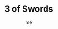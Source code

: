 ---
# basics
title     		 : "3 of Swords"
token					 : 'swords-03'
card_type			 : '' # major, minor, court
layout				 : "tarot-card"
author    		 : 'me'
one_liner 		 : "Variance, difference, dissatisfaction, heartache, rejection"
images				 : ['/assets/images/tarot/rws/rw-swords-03.jpg']
keywords			 : ['variance', 'difference', 'dissatisfaction', 'heartache', 'rejection']
url						 : 'tarot/cards/swords-03'
aliases				 : []

meaning_light  : "Being brave enough to see things as they really are. Exercising your critical eye. Being your own best critic. Acknowledging that things don’t always turn out as planned. Moving past heartbreak to embrace a painful truth."

meaning_shadow : "Wallowing in despair. Allowing yourself to be completely crushed by the thoughts, words, or deeds of another. Judging yourself too harshly. Holding yourself to an unrealistic standard of excellence. Wearing your heart on your sleeve while carrying a chip on your shoulder."

# more detail
correspondence_planet 			: "Saturn"
correspondence_astrological : "Libra"
correspondence_affirmation  : "I learn from failures and setbacks."
correspondence_story 				: "The main character sees the error of his or her ways and changes course."

advice_relationships 	 : "If things aren’t turning out as planned, it’s time to adjust your expectations…or look elsewhere. Don’t allow rejection to deliver a fatal blow; you’ve lots to offer those who can appreciate it. It’s okay to mourn the loss of a friend or lover—but don’t let mourning become a way of avoiding further growth and new experiences."

advice_work 					 : "You may find yourself playing the role of the lone wolf; for now, that’s okay. Things don’t always turn out as planned. Rather than pull out your hair, retrace your steps and identify objectively what went wrong. This information will come in handy in the future."

advice_spirituality 	 : "In the midst of heartbreak, it’s not always possible to sit back and ask, “What lesson does Spirit have for me in this situation?” Give yourself time to move past emotional responses; once you do, you can think in terms of what an event might teach you."

advice_personal_growth : "If at first you don’t succeed, try again. It’s an old cliché, but an important mantra for anyone determined to make the most of what he or she has been given. If recent efforts have fallen short, you must make a choice: despair…or embody the spirit of determination."

advice_fortune_telling : "Breakups and infidelity abound. What hurts now, though, will turn out to be good for you later on."

questions	: ["What role does disappointment and heartbreak play in your current situation?", "Does it help to look at disappointment as we might look at weather that comes and goes?", "Many disappointments are rooted in unrealistic expectations. How might letting go of expectations help you think more clearly about the realities of your situation?", "To what extent are my emotions a matter of choice?", "How can I learn from the mistakes of the past?"]

# referenced in the symbols.toml data file
symbols	  : ['3', 'swords', 'pierced-heart', 'rain']

# metadata
suppress_topnav : true
related_cards 	: []

---